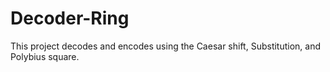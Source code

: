 # Decoder-Ring

This project decodes and encodes using the Caesar shift, Substitution, and Polybius square. 

